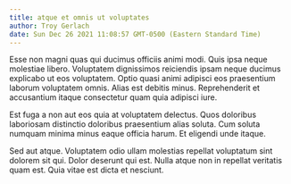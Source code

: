 ```yaml
---
title: atque et omnis ut voluptates
author: Troy Gerlach
date: Sun Dec 26 2021 11:08:57 GMT-0500 (Eastern Standard Time)
---
```

Esse non magni quas qui ducimus officiis animi modi. Quis ipsa neque molestiae libero. Voluptatem dignissimos reiciendis ipsam neque ducimus explicabo ut eos voluptatem. Optio quasi animi adipisci eos praesentium laborum voluptatem omnis. Alias est debitis minus. Reprehenderit et accusantium itaque consectetur quam quia adipisci iure.

 Est fuga a non aut eos quia at voluptatem delectus. Quos doloribus laboriosam distinctio doloribus praesentium alias soluta. Cum soluta numquam minima minus eaque officia harum. Et eligendi unde itaque.

 Sed aut atque. Voluptatem odio ullam molestias repellat voluptatum sint dolorem sit qui. Dolor deserunt qui est. Nulla atque non in repellat veritatis quam est. Quia vitae est dicta et nesciunt.